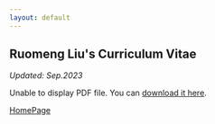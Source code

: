 ```yaml
---
layout: default
---
```


## Ruomeng Liu's Curriculum Vitae

_Updated: Sep.2023_

<object data="/assets/RUOMENG_LIU__CV.pdf" type="application/pdf" width="100%" height="1000px">
  <p>Unable to display PDF file. You can <a href="/assets/RUOMENG_LIU__CV.pdf">download it here</a>.</p>
</object>


[HomePage](./)
